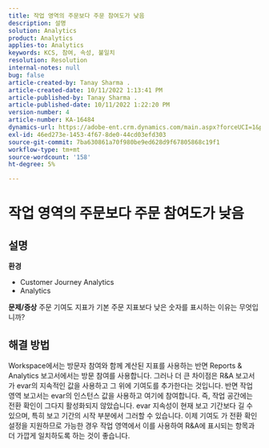 ```yaml
---
title: 작업 영역의 주문보다 주문 참여도가 낮음
description: 설명
solution: Analytics
product: Analytics
applies-to: Analytics
keywords: KCS, 참여, 속성, 불일치
resolution: Resolution
internal-notes: null
bug: false
article-created-by: Tanay Sharma .
article-created-date: 10/11/2022 1:13:41 PM
article-published-by: Tanay Sharma .
article-published-date: 10/11/2022 1:22:20 PM
version-number: 4
article-number: KA-16484
dynamics-url: https://adobe-ent.crm.dynamics.com/main.aspx?forceUCI=1&pagetype=entityrecord&etn=knowledgearticle&id=0e9ddf82-6649-ed11-bba2-0022480868ff
exl-id: 46ed273e-1453-4f67-8de0-44cd03efd303
source-git-commit: 7ba630861a70f980be9ed628d9f67805868c19f1
workflow-type: tm+mt
source-wordcount: '158'
ht-degree: 5%

---
```


# 작업 영역의 주문보다 주문 참여도가 낮음

## 설명

<b>환경</b>
- Customer Journey Analytics
- Analytics



<b>문제/증상</b>
주문 기여도 지표가 기본 주문 지표보다 낮은 숫자를 표시하는 이유는 무엇입니까?


## 해결 방법


Workspace에서는 방문자 참여와 함께 계산된 지표를 사용하는 반면 Reports &amp; Analytics 보고서에서는 방문 참여를 사용합니다. 그러나 더 큰 차이점은 R&amp;A 보고서가 evar의 지속적인 값을 사용하고 그 위에 기여도를 추가한다는 것입니다. 반면 작업 영역 보고서는 evar의 인스턴스 값을 사용하고 여기에 참여합니다. 즉, 작업 공간에는 전환 확인이 그다지 활성화되지 않았습니다. evar 지속성이 현재 보고 기간보다 길 수 있으며, 특히 보고 기간의 시작 부분에서 그러할 수 있습니다. 이제 기여도 가 전환 확인 설정을 지원하므로 가능한 경우 작업 영역에서 이를 사용하여 R&amp;A에 표시되는 항목과 더 가깝게 일치하도록 하는 것이 좋습니다.
